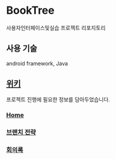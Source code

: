 # BookTree
사용자인터페이스및실습 프로젝트 리포지토리

## 사용 기술
android framework, Java

## [위키](https://github.com/dongcheolpark/TenTen/wiki)
프로젝트 진행에 필요한 정보를 담아두었습니다.

### [Home](https://github.com/dongcheolpark/TenTen/wiki)
### [브랜치 전략](https://github.com/dongcheolpark/TenTen/wiki/%EB%B8%8C%EB%9E%9C%EC%B9%98-%EC%A0%84%EB%9E%B5)
### [회의록](https://github.com/dongcheolpark/TenTen/wiki/%ED%9A%8C%EC%9D%98%EB%A1%9D)

